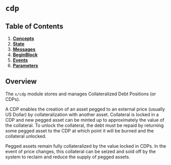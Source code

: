 
# `cdp`

## Table of Contents

1. **[Concepts](01_concepts.md)**
2. **[State](02_state.md)**
3. **[Messages](03_messages.md)**
4. **[BeginBlock](04_begin_block.md)**
5. **[Events](05_events.md)**
6. **[Parameters](06_params.md)**

## Overview

The `x/cdp` module stores and manages Collateralized Debt Positions (or CDPs).

A CDP enables the creation of an asset pegged to an external price (usually US Dollar) by collateralization with another asset. Collateral is locked in a CDP and new pegged asset can be minted up to approximately the value of the collateral. To unlock the collateral, the debt must be repaid by returning some pegged asset to the CDP at which point it will be burned and the collateral unlocked.

Pegged assets remain fully collateralized by the value locked in CDPs. In the event of price changes, this collateral can be seized and sold off by the system to reclaim and reduce the supply of pegged assets.
